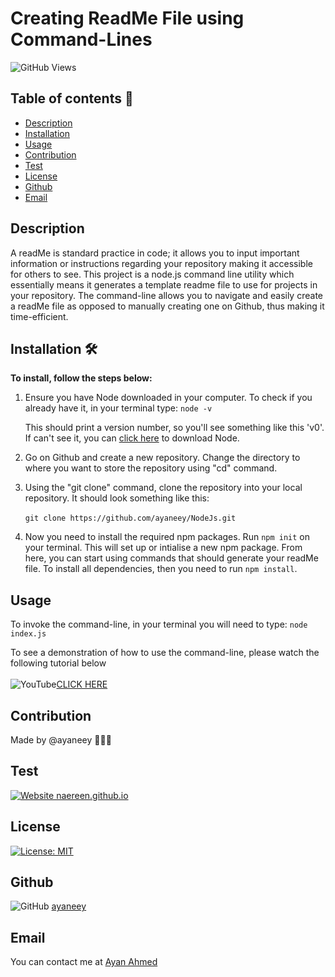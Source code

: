 # Creating ReadMe File using Command-Lines

![GitHub Views](https://komarev.com/ghpvc/?username=ayaneey)

## Table of contents 📖

- [Description](#Description)
- [Installation](#Installation)
- [Usage](#Usage)
- [Contribution](#Contribution)
- [Test](#Test)
- [License](#License)
- [Github](#Github)
- [Email](#Email)

## Description

A readMe is standard practice in code; it allows you to input important information or instructions regarding your repository making it accessible for others to see. This project is a node.js command line utility which essentially means it generates a template readme file to use for projects in your repository. The command-line allows you to navigate and easily create a readMe file as opposed to manually creating one on Github, thus making it time-efficient.

## Installation 🛠

<b>To install, follow the steps below:</b>

1. Ensure you have Node downloaded in your computer. To check if you already have it, in your terminal type:
   `node -v `

   This should print a version number, so you'll see something like this 'v0'. If can't see it, you can [click here](https://nodejs.org/en/download/) to download Node.
   <br>

2. Go on Github and create a new repository. Change the directory to where you want to store the repository using "cd" command.
   <br>
3. Using the "git clone" command, clone the repository into your local repository. It should look something like this: <br>
   <br>
   `git clone https://github.com/ayaneey/NodeJs.git`
   <br>
4. Now you need to install the required npm packages. Run `npm init` on your terminal. This will set up or intialise a new npm package. From here, you can start using commands that should generate your readMe file. To install all dependencies, then you need to run `npm install`.

## Usage

To invoke the command-line, in your terminal you will need to type:
`node index.js`

To see a demonstration of how to use the command-line, please watch the following tutorial below
<br>
<br>
![YouTube](https://img.shields.io/badge/YouTube-%23FF0000.svg?style=for-the-badge&logo=YouTube&logoColor=white)[CLICK HERE](https://www.youtube.com/watch?v=T66G0MaKgjs&t=52s&ab_channel=AyanAhmed)

## Contribution

Made by @ayaneey 👩🏽‍💻

## Test

[![Website naereen.github.io](https://img.shields.io/website-up-down-green-red/https/naereen.github.io.svg)](https://naereen.github.io/)

## License

[![License: MIT](https://img.shields.io/badge/License-MIT-yellow.svg)](https://opensource.org/licenses/MIT)

## Github

![GitHub](https://img.shields.io/badge/github-%23121011.svg?style=for-the-badge&logo=github&logoColor=white) [ayaneey](https://github.com/ayaneey)

## Email

You can contact me at [Ayan Ahmed](mailto:ayanahmed0210@gmail.com)
